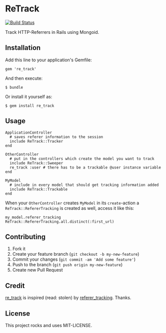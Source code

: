 # ReTrack

[![Build Status](https://travis-ci.org/gewo/re_track.png)](https://travis-ci.org/gewo/re_track/)

Track HTTP-Referrers in Rails using Mongoid.

## Installation

Add this line to your application's Gemfile:

    gem 're_track'

And then execute:

    $ bundle

Or install it yourself as:

    $ gem install re_track

## Usage

    ApplicationController
      # saves referer information to the session
      include ReTrack::Tracker
    end

    OtherController
      # put in the controllers which create the model you want to track
      include ReTrack::Sweeper
      re_track :user # there has to be a trackable @user instance variable
    end

    MyModel
      # include in every model that should get tracking information added
      include ReTrack::Trackable
    end

When your `OtherController` creates `MyModel` in its `create`-action a
`ReTrack::RefererTracking` is created as well, access it like this:

    my_model.referer_tracking
    ReTrack::RefererTracking.all.distinct(:first_url)

## Contributing

1. Fork it
2. Create your feature branch (`git checkout -b my-new-feature`)
3. Commit your changes (`git commit -am 'Add some feature'`)
4. Push to the branch (`git push origin my-new-feature`)
5. Create new Pull Request

## Credit

[re_track](http://github.com/gewo/re_track/) is inspired (read: stolen)
by [referer_tracking](http://github.com/holli/referer_tracking). Thanks.

## License

This project rocks and uses MIT-LICENSE.
